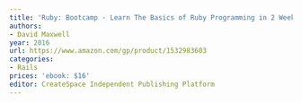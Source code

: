 ```yaml
---
title: 'Ruby: Bootcamp - Learn The Basics of Ruby Programming in 2 Weeks!'
authors:
- David Maxwell
year: 2016
url: https://www.amazon.com/gp/product/1532983603
categories:
- Rails
prices: 'ebook: $16'
editor: CreateSpace Independent Publishing Platform
---
```

